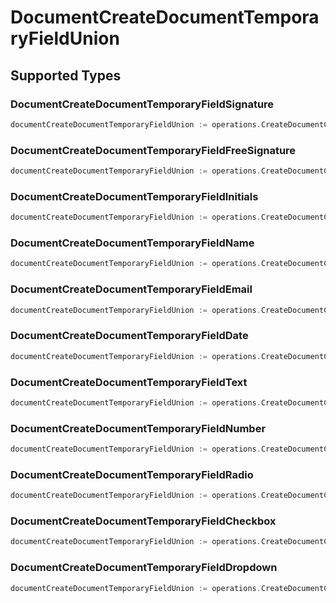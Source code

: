 # DocumentCreateDocumentTemporaryFieldUnion


## Supported Types

### DocumentCreateDocumentTemporaryFieldSignature

```go
documentCreateDocumentTemporaryFieldUnion := operations.CreateDocumentCreateDocumentTemporaryFieldUnionDocumentCreateDocumentTemporaryFieldSignature(operations.DocumentCreateDocumentTemporaryFieldSignature{/* values here */})
```

### DocumentCreateDocumentTemporaryFieldFreeSignature

```go
documentCreateDocumentTemporaryFieldUnion := operations.CreateDocumentCreateDocumentTemporaryFieldUnionDocumentCreateDocumentTemporaryFieldFreeSignature(operations.DocumentCreateDocumentTemporaryFieldFreeSignature{/* values here */})
```

### DocumentCreateDocumentTemporaryFieldInitials

```go
documentCreateDocumentTemporaryFieldUnion := operations.CreateDocumentCreateDocumentTemporaryFieldUnionDocumentCreateDocumentTemporaryFieldInitials(operations.DocumentCreateDocumentTemporaryFieldInitials{/* values here */})
```

### DocumentCreateDocumentTemporaryFieldName

```go
documentCreateDocumentTemporaryFieldUnion := operations.CreateDocumentCreateDocumentTemporaryFieldUnionDocumentCreateDocumentTemporaryFieldName(operations.DocumentCreateDocumentTemporaryFieldName{/* values here */})
```

### DocumentCreateDocumentTemporaryFieldEmail

```go
documentCreateDocumentTemporaryFieldUnion := operations.CreateDocumentCreateDocumentTemporaryFieldUnionDocumentCreateDocumentTemporaryFieldEmail(operations.DocumentCreateDocumentTemporaryFieldEmail{/* values here */})
```

### DocumentCreateDocumentTemporaryFieldDate

```go
documentCreateDocumentTemporaryFieldUnion := operations.CreateDocumentCreateDocumentTemporaryFieldUnionDocumentCreateDocumentTemporaryFieldDate(operations.DocumentCreateDocumentTemporaryFieldDate{/* values here */})
```

### DocumentCreateDocumentTemporaryFieldText

```go
documentCreateDocumentTemporaryFieldUnion := operations.CreateDocumentCreateDocumentTemporaryFieldUnionDocumentCreateDocumentTemporaryFieldText(operations.DocumentCreateDocumentTemporaryFieldText{/* values here */})
```

### DocumentCreateDocumentTemporaryFieldNumber

```go
documentCreateDocumentTemporaryFieldUnion := operations.CreateDocumentCreateDocumentTemporaryFieldUnionDocumentCreateDocumentTemporaryFieldNumber(operations.DocumentCreateDocumentTemporaryFieldNumber{/* values here */})
```

### DocumentCreateDocumentTemporaryFieldRadio

```go
documentCreateDocumentTemporaryFieldUnion := operations.CreateDocumentCreateDocumentTemporaryFieldUnionDocumentCreateDocumentTemporaryFieldRadio(operations.DocumentCreateDocumentTemporaryFieldRadio{/* values here */})
```

### DocumentCreateDocumentTemporaryFieldCheckbox

```go
documentCreateDocumentTemporaryFieldUnion := operations.CreateDocumentCreateDocumentTemporaryFieldUnionDocumentCreateDocumentTemporaryFieldCheckbox(operations.DocumentCreateDocumentTemporaryFieldCheckbox{/* values here */})
```

### DocumentCreateDocumentTemporaryFieldDropdown

```go
documentCreateDocumentTemporaryFieldUnion := operations.CreateDocumentCreateDocumentTemporaryFieldUnionDocumentCreateDocumentTemporaryFieldDropdown(operations.DocumentCreateDocumentTemporaryFieldDropdown{/* values here */})
```

